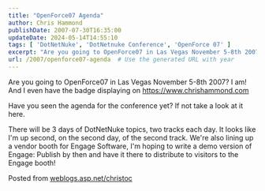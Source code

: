 ```yaml
---
title: "OpenForce07 Agenda"
author: Chris Hammond
publishDate: 2007-07-30T16:35:00
updateDate: 2024-05-14T14:55:10
tags: [ 'DotNetNuke', 'DotNetnuke Conference', 'OpenForce 07' ]
excerpt: "Are you going to OpenForce07 in Las Vegas November 5-8th 2007? I am! And I even have the badge displaying on https://chrishammond.com Have you seen the agenda for the conference yet? If not take a look at it here. There will be 3 days of DotNetNuke topics, two tracks each day. It looks like I&#39;m up second, on the second day, of the second track. We&#39;re also lining up a vendor booth for Engage Software, I&#39;m hoping to write a&nbsp;demo version of Engage: Publish by then and have it there to distribute to visitors to the Engage booth! Posted from... "
url: /2007/openforce07-agenda  # Use the generated URL with year
---
```

<p>Are you going to OpenForce07 in Las Vegas November 5-8th 2007? I am! And I even have the badge displaying on <a href="https://www.chrishammond.com/" mce_href="https://www.chrishammond.com/">https://www.chrishammond.com</a></p>  <p>Have you seen the agenda for the conference yet? If not take a look at it here.</p>  <p>There will be 3 days of DotNetNuke topics, two tracks each day. It looks like I&#39;m up second, on the second day, of the second track. We&#39;re also lining up a vendor booth for Engage Software, I&#39;m hoping to write a&nbsp;demo version of Engage: Publish by then and have it there to distribute to visitors to the Engage booth!</p>  <p>Posted from <a href="https://weblogs.asp.net/christoc/">weblogs.asp.net/christoc</a></p> 
